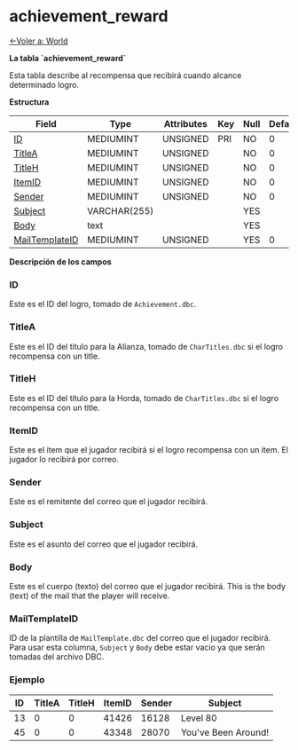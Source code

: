 # achievement\_reward

[<-Voler a: World](database-world)

**La tabla \`achievement\_reward\`**

Esta tabla describe al recompensa que recibirá cuando alcance determinado logro.

**Estructura**

| Field               | Type         | Attributes | Key | Null | Default | Extra | Comment |
| ------------------- | ------------ | ---------- | --- | ---- | ------- | ----- | ------- |
| [ID][1]             | MEDIUMINT    | UNSIGNED   | PRI | NO   | 0       |       |         |
| [TitleA][2]         | MEDIUMINT    | UNSIGNED   |     | NO   | 0       |       |         |
| [TitleH][3]         | MEDIUMINT    | UNSIGNED   |     | NO   | 0       |       |         |
| [ItemID][4]         | MEDIUMINT    | UNSIGNED   |     | NO   | 0       |       |         |
| [Sender][5]         | MEDIUMINT    | UNSIGNED   |     | NO   | 0       |       |         |
| [Subject][6]        | VARCHAR(255) |            |     | YES  |         |       |         |
| [Body][7]           | text         |            |     | YES  |         |       |         |
| [MailTemplateID][8] | MEDIUMINT    | UNSIGNED   |     | YES  | 0       |       |         |

[1]: #id
[2]: #titlea
[3]: #titleh
[4]: #itemid
[5]: #sender
[6]: #subject
[7]: #body
[8]: #mailtemplateid

**Descripción de los campos**

### ID

Este es el ID del logro, tomado de `Achievement.dbc`.

### TitleA

Este es el ID del título para la Alianza, tomado de `CharTitles.dbc` si el logro recompensa con un title.

### TitleH

Este es el ID del título para la Horda, tomado de `CharTitles.dbc` si el logro recompensa con un title.

### ItemID

Este es el item que el jugador recibirá si el logro recompensa con un item. El jugador lo recibirá por correo.

### Sender

Este es el remitente del correo que el jugador recibirá.

### Subject

Este es el asunto del correo que el jugador recibirá.

### Body

Este es el cuerpo (texto) del correo que el jugador recibirá. This is the body (text) of the mail that the player will receive.

### MailTemplateID

ID de la plantilla de `MailTemplate.dbc` del correo que el jugador recibirá. Para usar esta columna, `Subject` y `Body` debe estar vacio ya que serán tomadas del archivo DBC.

### Ejemplo

| ID  | TitleA | TitleH | ItemID | Sender | Subject             |
| --- | ------ | ------ | ------ | ------ | ------------------- |
| 13  | 0      | 0      | 41426  | 16128  | Level 80            |
| 45  | 0      | 0      | 43348  | 28070  | You've Been Around! |
